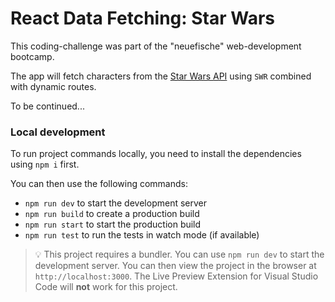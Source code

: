# React Data Fetching: Star Wars

This coding-challenge was part of the "neuefische" web-development bootcamp.

The app will fetch characters from the [Star Wars API](https://swapi.dev/) using `SWR` combined with dynamic routes.

To be continued...

### Local development

To run project commands locally, you need to install the dependencies using `npm i` first.

You can then use the following commands:

- `npm run dev` to start the development server
- `npm run build` to create a production build
- `npm run start` to start the production build
- `npm run test` to run the tests in watch mode (if available)

> 💡 This project requires a bundler. You can use `npm run dev` to start the development server. You can then view the project in the browser at `http://localhost:3000`. The Live Preview Extension for Visual Studio Code will **not** work for this project.
